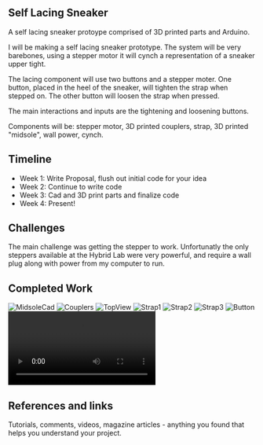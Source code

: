 ## Self Lacing Sneaker

A self lacing sneaker protoype comprised of 3D printed parts and Arduino.

I will be making a self lacing sneaker prototype. The system will be very barebones, using a stepper motor it will cynch a representation of a sneaker upper tight.

The lacing component will use two buttons and a stepper moter. One button, placed in the heel of the sneaker, will tighten the strap when stepped on. The other button will loosen the strap when pressed.

The main interactions and inputs are the tightening and loosening buttons.

Components will be: stepper motor, 3D printed couplers, strap, 3D printed "midsole", wall power, cynch.

## Timeline

- Week 1: Write Proposal, flush out initial code for your idea
- Week 2: Continue to write code
- Week 3: Cad and 3D print parts and finalize code
- Week 4: Present!

## Challenges

The main challenge was getting the stepper to work. Unfortunatly the only steppers available at the Hybrid Lab were very powerful, and require a wall plug along with power from my computer to run.

## Completed Work
![MidsoleCad](https://github.com/asweeks/final-proposal-1.md/blob/master/explodedMidsole.PNG)
![Couplers](https://github.com/asweeks/final-proposal-1.md/blob/master/couplers.PNG)
![TopView](https://github.com/asweeks/Self-Lacing-Final.md/blob/master/topView.JPG)
![Strap1](https://github.com/asweeks/Self-Lacing-Final.md/blob/master/StrapInCynch.JPG)
![Strap2](https://github.com/asweeks/Self-Lacing-Final.md/blob/master/StrapInCynch2.JPG)
![Strap3](https://github.com/asweeks/Self-Lacing-Final.md/blob/master/StrapInCynch3.JPG)
![Button](https://github.com/asweeks/Self-Lacing-Final.md/blob/master/Button.JPG)
![tightenVid](https://github.com/asweeks/Self-Lacing-Final.md/blob/master/IMG_E5198.MOV)

## References and links

Tutorials, comments, videos, magazine articles - anything you found that helps you understand your project.
